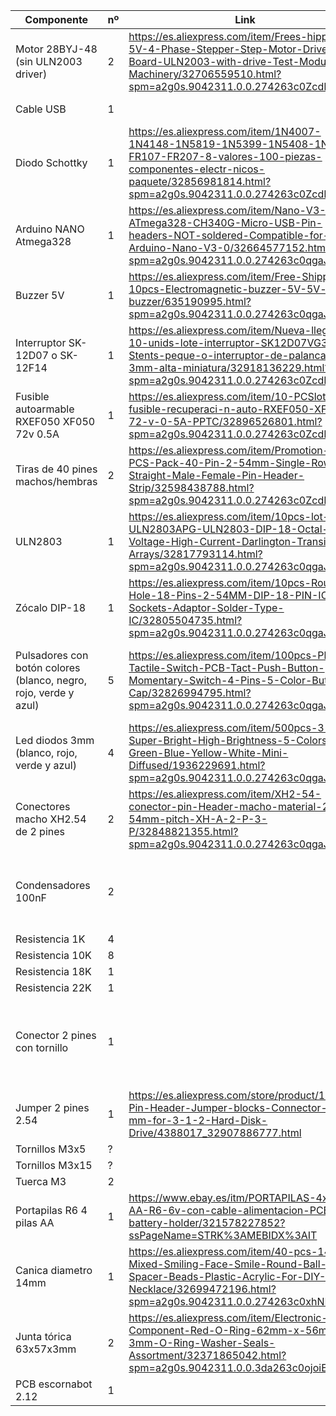 

| Componente                                                   | nº   | Link                                                         | Observaciónes                                                | Comprado |
| ------------------------------------------------------------ | ---- | ------------------------------------------------------------ | ------------------------------------------------------------ | -------- |
| Motor 28BYJ-48 (sin ULN2003 driver)                          | 2    | https://es.aliexpress.com/item/Frees-hipping-5V-4-Phase-Stepper-Step-Motor-Driver-Board-ULN2003-with-drive-Test-Module-Machinery/32706559510.html?spm=a2g0s.9042311.0.0.274263c0ZcdLzn | Para la versión 2.12 no hace falta comprar el driver ULN2003 | Sí       |
| Cable USB                                                    | 1    |                                                              | Cable Mini-B USB >> USB                                      | No       |
| Diodo Schottky                                               | 1    | https://es.aliexpress.com/item/1N4007-1N4148-1N5819-1N5399-1N5408-1N5822-FR107-FR207-8-valores-100-piezas-componentes-electr-nicos-paquete/32856981814.html?spm=a2g0s.9042311.0.0.274263c0ZcdLzn | La mayoría de los diodos valen. Algunos han usado el 1N4007 que no es Schottky | Sí       |
| Arduino NANO Atmega328                                       | 1    | https://es.aliexpress.com/item/Nano-V3-ATmega328-CH340G-Micro-USB-Pin-headers-NOT-soldered-Compatible-for-Arduino-Nano-V3-0/32664577152.html?spm=a2g0s.9042311.0.0.274263c0qgaJ47 | Es el diseño RobotDyn que lleva un regulador de 3.3v         | Sí       |
| Buzzer 5V                                                    | 1    | https://es.aliexpress.com/item/Free-Shipping-10pcs-Electromagnetic-buzzer-5V-5V-active-buzzer/635190995.html?spm=a2g0s.9042311.0.0.274263c0qgaJ47 |                                                              | Sí       |
| Interruptor SK-12D07 o SK-12F14                              | 1    | https://es.aliexpress.com/item/Nueva-llegada-10-unids-lote-interruptor-SK12D07VG3-Stents-peque-o-interruptor-de-palanca-3mm-alta-miniatura/32918136229.html?spm=a2g0s.9042311.0.0.274263c0ZcdLzn | Cualquiera de los 2 interruptores valen, este es el SK12D07  | Sí       |
| Fusible autoarmable RXEF050 XF050 72v 0.5A                   | 1    | https://es.aliexpress.com/item/10-PCSlot-fusible-recuperaci-n-auto-RXEF050-XF050-72-v-0-5A-PPTC/32896526801.html?spm=a2g0s.9042311.0.0.274263c0ZcdLzn |                                                              | Sí       |
| Tiras de 40 pines machos/hembras                             | 2    | https://es.aliexpress.com/item/Promotion-5-PCS-Pack-40-Pin-2-54mm-Single-Row-Straight-Male-Female-Pin-Header-Strip/32598438788.html?spm=a2g0s.9042311.0.0.274263c0ZcdLzn |                                                              | Sí       |
| ULN2803                                                      | 1    | https://es.aliexpress.com/item/10pcs-lot-ULN2803APG-ULN2803-DIP-18-Octal-High-Voltage-High-Current-Darlington-Transistor-Arrays/32817793114.html?spm=a2g0s.9042311.0.0.274263c0qgaJ47 |                                                              | Sí       |
| Zócalo DIP-18                                                | 1    | https://es.aliexpress.com/item/10pcs-Round-Hole-18-Pins-2-54MM-DIP-18-PIN-IC-Sockets-Adaptor-Solder-Type-IC/32805504735.html?spm=a2g0s.9042311.0.0.274263c0qgaJ47 | Con las patas redondeadas es más robusto                     | Sí       |
| Pulsadores con botón colores (blanco, negro, rojo, verde y azul) | 5    | https://es.aliexpress.com/item/100pcs-Plastic-Tactile-Switch-PCB-Tact-Push-Button-Momentary-Switch-4-Pins-5-Color-Button-Cap/32826994795.html?spm=a2g0s.9042311.0.0.274263c0qgaJ47 | OJO han envio amarillo en vez de negro. Tras reclamar/pelearlo ha devuelto 1 dolar. | Sí       |
| Led diodos 3mm (blanco, rojo, verde y azul)                  | 4    | https://es.aliexpress.com/item/500pcs-3-mm-Super-Bright-High-Brightness-5-Colors-Red-Green-Blue-Yellow-White-Mini-Diffused/1936229691.html?spm=a2g0s.9042311.0.0.274263c0qgaJ47 |                                                              | Sí       |
| Conectores macho XH2.54 de 2 pines                           | 2    | https://es.aliexpress.com/item/XH2-54-conector-pin-Header-macho-material-2-54mm-pitch-XH-A-2-P-3-P/32848821355.html?spm=a2g0s.9042311.0.0.274263c0qgaJ47 |                                                              | Sí       |
| Condensadores 100nF                                          | 2    |                                                              | El encapsulado debe ser del tipo lenteja pequeña para que encaje. Al no tener he puesto smd | No       |
| Resistencia 1K                                               | 4    |                                                              | 0,25w                                                        | No       |
| Resistencia 10K                                              | 8    |                                                              | 0,25w                                                        | No       |
| Resistencia 18K                                              | 1    |                                                              | 0,25w                                                        | No       |
| Resistencia 22K                                              | 1    |                                                              | 0,25w                                                        | No       |
| Conector 2 pines con tornillo                                | 1    |                                                              | Las dimensiones de los pads son raras para ese tipo de conector. He tenido que poner un molex de 90º que tenía | No       |
| Jumper 2 pines 2.54                                          | 1    | https://es.aliexpress.com/store/product/100pcs-Pin-Header-Jumper-blocks-Connector-2-54-mm-for-3-1-2-Hard-Disk-Drive/4388017_32907886777.html |                                                              | No       |
| Tornillos M3x5                                               | ?    |                                                              |                                                              | No       |
| Tornillos M3x15                                              | ?    |                                                              |                                                              | No       |
| Tuerca M3                                                    | 2    |                                                              |                                                              | No       |
| Portapilas R6 4 pilas AA                                     | 1    | https://www.ebay.es/itm/PORTAPILAS-4x-2-2-AA-R6-6v-con-cable-alimentacion-PCB-battery-holder/321578227852?ssPageName=STRK%3AMEBIDX%3AIT |                                                              | Si       |
| Canica diametro 14mm                                         | 1    | https://es.aliexpress.com/item/40-pcs-14mm-Mixed-Smiling-Face-Smile-Round-Ball-Spacer-Beads-Plastic-Acrylic-For-DIY-Necklace/32699472196.html?spm=a2g0s.9042311.0.0.274263c0xhNMxv | Aunque son bolas para bisutería funcionan bien               | Si       |
| Junta tórica 63x57x3mm                                       | 2    | https://es.aliexpress.com/item/Electronic-Component-Red-O-Ring-62mm-x-56mm-x-3mm-O-Ring-Washer-Seals-Assortment/32371865042.html?spm=a2g0s.9042311.0.0.3da263c0ojoiEJ |                                                              | Si       |
| PCB escornabot 2.12                                          | 1    |                                                              |                                                              | Si       |

